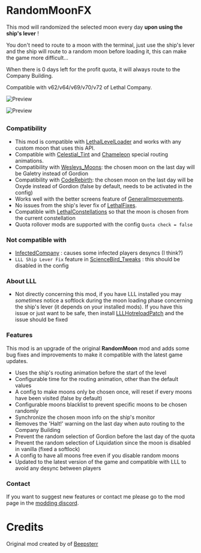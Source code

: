 # RandomMoonFX

This mod will randomized the selected moon every day **upon using the ship's lever** !

You don't need to route to a moon with the terminal, just use the ship's lever and the ship will route to a random moon before loading it, this can make the game more difficult...

When there is 0 days left for the profit quota, it will always route to the Company Building.

Compatible with v62/v64/v69/v70/v72 of Lethal Company.

![Preview](https://raw.githubusercontent.com/ZigzagAwaka/RandomMoonFX/main/preview.gif)

![Preview](https://raw.githubusercontent.com/ZigzagAwaka/RandomMoonFX/main/preview2.gif)

##

### Compatibility
- This mod is compatible with [LethalLevelLoader](https://thunderstore.io/c/lethal-company/p/IAmBatby/LethalLevelLoader/) and works with any custom moon that uses this API.
- Compatible with [Celestial_Tint](https://thunderstore.io/c/lethal-company/p/sfDesat/Celestial_Tint/) and [Chameleon](https://thunderstore.io/c/lethal-company/p/ButteryStancakes/Chameleon/) special routing animations.
- Compatibility with [Wesleys_Moons](https://thunderstore.io/c/lethal-company/p/Magic_Wesley/Wesleys_Moons/): the chosen moon on the last day will be Galetry instead of Gordion
- Compatibility with [CodeRebirth](https://thunderstore.io/c/lethal-company/p/XuXiaolan/CodeRebirth/): the chosen moon on the last day will be Oxyde instead of Gordion (false by default, needs to be activated in the config)
- Works well with the better screens feature of [GeneralImprovements](https://thunderstore.io/c/lethal-company/p/ShaosilGaming/GeneralImprovements/).
- No issues from the ship's lever fix of [LethalFixes](https://thunderstore.io/c/lethal-company/p/Dev1A3/LethalFixes/).
- Compatible with [LethalConstellations](https://thunderstore.io/c/lethal-company/p/darmuh/LethalConstellations/) so that the moon is chosen from the current constellation
- Quota rollover mods are supported with the config `Quota check = false`

### Not compatible with
- [InfectedCompany](https://thunderstore.io/c/lethal-company/p/InfectedCompany/InfectedCompany/) : causes some infected players desyncs (I think?)
- `LLL Ship Lever Fix` feature in [ScienceBird_Tweaks](https://thunderstore.io/c/lethal-company/p/ScienceBird/ScienceBird_Tweaks/) : this should be disabled in the config

### About LLL
- Not directly concerning this mod, if you have LLL installed you may *sometimes* notice a softlock during the moon loading phase concerning the ship's lever (it depends on your installed mods). If you have this issue or just want to be safe, then install [LLLHotreloadPatch](https://thunderstore.io/c/lethal-company/p/dopadream/LLLHotreloadPatch/) and the issue should be fixed

### Features
This mod is an upgrade of the original **RandomMoon** mod and adds some bug fixes and improvements to make it compatible with the latest game updates.
- Uses the ship's routing animation before the start of the level
- Configurable time for the routing animation, other than the default values
- A config to make moons only be chosen once, will reset if every moons have been visited (false by default)
- Configurable moons blacklist to prevent specific moons to be chosen randomly
- Synchronize the chosen moon info on the ship's monitor
- Removes the 'Halt!' warning on the last day when auto routing to the Company Building
- Prevent the random selection of Gordion before the last day of the quota
- Prevent the random selection of Liquidation since the moon is disabled in vanilla (fixed a softlock)
- A config to have all moons free even if you disable random moons
- Updated to the latest version of the game and compatible with LLL to avoid any desync between players

### Contact
If you want to suggest new features or contact me please go to the mod page in the [modding discord](https://discord.com/invite/lcmod).

###

##

# Credits

Original mod created by of [Beepsterr](https://thunderstore.io/c/lethal-company/p/Beepsterr/RandomMoon/)